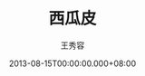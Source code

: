 ---
issue: 32
title: 西瓜皮
author: 王秀容
date: 2013-08-15T00:00:00.000+08:00
topic: 懷想
difficulty: 1
wikidata: Q98095368
wikidata_link: https://www.wikidata.org/wiki/Q98095368
---